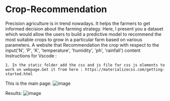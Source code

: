 # Crop-Recommendation
Precision agriculture is in trend nowadays. It helps the farmers to get informed decision about the farming strategy. Here, I present you a dataset which would allow the users to build a predictive model to recommend the most suitable crops to grow in a particular farm based on various parameters.
A website that Recommendation the crop with respect to the input('N', 'P', 'K', 'temperature', 'humidity', 'ph', 'rainfall') content Instructions for Vscode :

    1. In the static folder add the css and js file for css js elements to work on webpage.Get it from here : https://materializecss.com/getting-started.html
This is the main page:
![image](https://user-images.githubusercontent.com/63508161/121356941-fcbfea80-c94e-11eb-8c95-0b535b9996bd.png)

Results:
![image](https://user-images.githubusercontent.com/63508161/121357141-27aa3e80-c94f-11eb-82b4-d6a50cee0da3.png)


